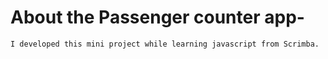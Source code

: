 # About the Passenger counter app-

    I developed this mini project while learning javascript from Scrimba.
